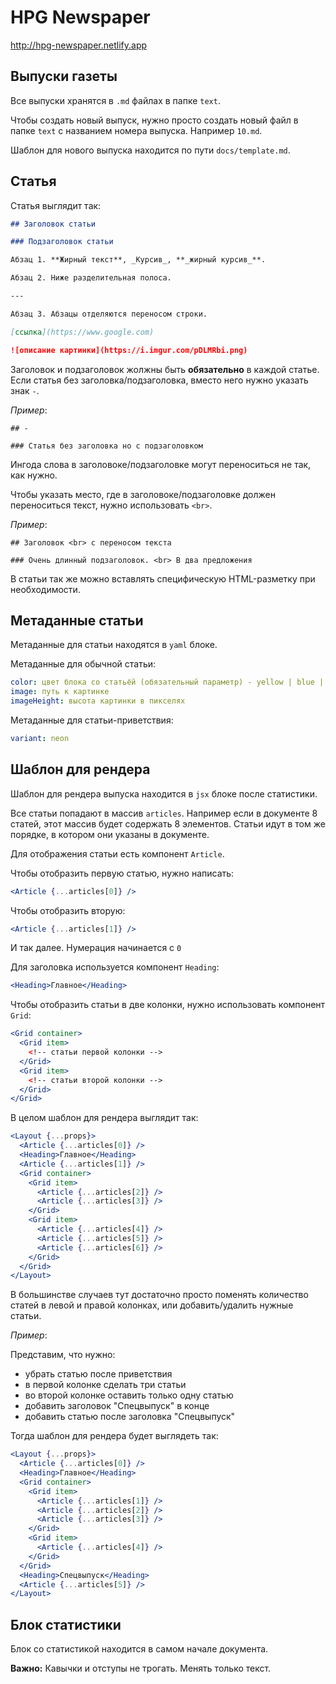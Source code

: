 # HPG Newspaper

http://hpg-newspaper.netlify.app

## Выпуски газеты

Все выпуски хранятся в `.md` файлах в папке `text`.

Чтобы создать новый выпуск, нужно просто создать новый файл в папке `text` с названием номера выпуска. Например `10.md`.

Шаблон для нового выпуска находится по пути `docs/template.md`.

## Статья

Статья выглядит так:

```md
## Заголовок статьи

### Подзаголовок статьи

Абзац 1. **Жирный текст**, _Курсив_, **_жирный курсив_**.

Абзац 2. Ниже разделительная полоса.

---

Абзац 3. Абзацы отделяются переносом строки.

[ссылка](https://www.google.com)

![описание картинки](https://i.imgur.com/pDLMRbi.png)
```

Заголовок и подзаголовок жолжны быть **обязательно** в каждой статье.
Если статья без заголовка/подзаголовка, вместо него нужно указать знак `-`.

_Пример_:

```
## -

### Статья без заголовка но с подзаголовком
```

Ингода слова в заголовоке/подзаголовке могут переноситься не так, как нужно.

Чтобы указать место, где в заголовоке/подзаголовке должен переноситься текст, нужно использовать `<br>`.

_Пример_:

```
## Заголовок <br> с переносом текста

### Очень длинный подзаголовок. <br> В два предложения
```

В статьи так же можно вставлять специфическую HTML-разметку при необходимости.

## Метаданные статьи

Метаданные для статьи находятся в `yaml` блоке.

Метаданные для обычной статьи:

```yaml
color: цвет блока со статьёй (обязательный параметр) - yellow | blue | white | red
image: путь к картинке
imageHeight: высота картинки в пикселях
```

Метаданные для статьи-приветствия:

```yaml
variant: neon
```

## Шаблон для рендера

Шаблон для рендера выпуска находится в `jsx` блоке после статистики.

Все статьи попадают в массив `articles`.
Например если в документе 8 статей, этот массив будет содержать 8 элементов.
Статьи идут в том же порядке, в котором они указаны в документе.

Для отображения статьи есть компонент `Article`.

Чтобы отобразить первую статью, нужно написать:

```jsx
<Article {...articles[0]} />
```

Чтобы отобразить вторую:

```jsx
<Article {...articles[1]} />
```

И так далее. Нумерация начинается с `0`

Для заголовка используется компонент `Heading`:

```jsx
<Heading>Главное</Heading>
```

Чтобы отобразить статьи в две колонки, нужно использовать компонент `Grid`:

```jsx
<Grid container>
  <Grid item>
    <!-- статьи первой колонки -->
  </Grid>
  <Grid item>
    <!-- статьи второй колонки -->
  </Grid>
</Grid>
```

В целом шаблон для рендера выглядит так:

```jsx
<Layout {...props}>
  <Article {...articles[0]} />
  <Heading>Главное</Heading>
  <Article {...articles[1]} />
  <Grid container>
    <Grid item>
      <Article {...articles[2]} />
      <Article {...articles[3]} />
    </Grid>
    <Grid item>
      <Article {...articles[4]} />
      <Article {...articles[5]} />
      <Article {...articles[6]} />
    </Grid>
  </Grid>
</Layout>
```

В большинстве случаев тут достаточно просто поменять количество статей в левой и правой колонках, или добавить/удалить нужные статьи.

_Пример_:

Представим, что нужно:

- убрать статью после приветствия
- в первой колонке сделать три статьи
- во второй колонке оставить только одну статью
- добавить заголовок "Спецвыпуск" в конце
- добавить статью после заголовка "Спецвыпуск"

Тогда шаблон для рендера будет выглядеть так:

```jsx
<Layout {...props}>
  <Article {...articles[0]} />
  <Heading>Главное</Heading>
  <Grid container>
    <Grid item>
      <Article {...articles[1]} />
      <Article {...articles[2]} />
      <Article {...articles[3]} />
    </Grid>
    <Grid item>
      <Article {...articles[4]} />
    </Grid>
  </Grid>
  <Heading>Спецвыпуск</Heading>
  <Article {...articles[5]} />
</Layout>
```

## Блок статистики

Блок со статистикой находится в самом начале документа.

**Важно:** Кавычки и отступы не трогать. Менять только текст.
